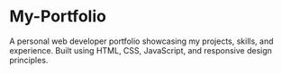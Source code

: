 # My-Portfolio
A personal web developer portfolio showcasing my projects, skills, and experience. Built using HTML, CSS, JavaScript, and responsive design principles.
